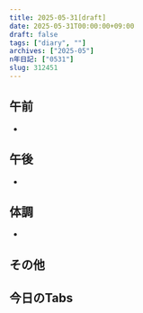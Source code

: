 ```yaml
---
title: 2025-05-31[draft]
date: 2025-05-31T00:00:00+09:00
draft: false
tags: ["diary", ""]
archives: ["2025-05"]
n年日記: ["0531"]
slug: 312451
---
```

## 午前
- 
## 午後
- 
## 体調
- 
## その他
## 今日のTabs